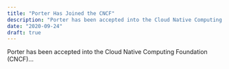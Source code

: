 ```yaml
---
title: "Porter Has Joined the CNCF"
description: "Porter has been accepted into the Cloud Native Computing Foundation (CNCF)"
date: "2020-09-24"
draft: true
---
```


Porter has been accepted into the Cloud Native Computing Foundation (CNCF)...
